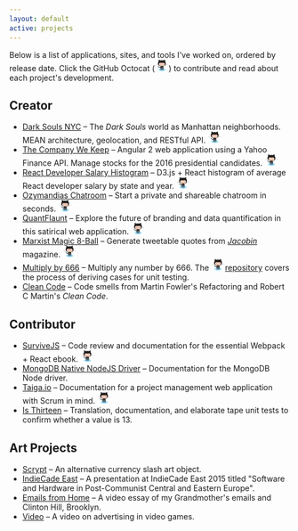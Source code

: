 ```yaml
---
layout: default
active: projects
---
```

<div class="page-section short">
    <div class="container">
        <div class="row projects">
            <div class="col-md-12 col-lg-12">
                <p>Below is a list of applications, sites, and tools I’ve worked on, ordered by release date. Click the GitHub Octocat (<img class="github-cat" src="images/Octocat_small.png">) to contribute and read about each project's development.</p>
                <h2>Creator</h2>
                <ul>
                    <li>
                    <a class="link" href='http://darksoulsnyc.herokuapp.com/'>Dark Souls NYC</a>
                     – The <em>Dark Souls</em> world as Manhattan neighborhoods. MEAN architecture, geolocation, and RESTful API.
                     <a href="https://github.com/janaipakos/darksoulsnyc"><img class="github-cat" src="images/Octocat_small.png"></a></li>
                <li>
                    <a class="link" href='http://jamesanaipakos.com/thecompanywekeep/'>The Company We Keep</a>
                     – Angular 2 web application using a Yahoo Finance API. Manage stocks for the 2016 presidential candidates.
                     <a href="https://github.com/janaipakos/thecompanywekeep"><img class="github-cat" src="images/Octocat_small.png"></a></li>
                 <li>
                    <a class="link" href='http://jamesanaipakos.com/react-d3-data-viz/'>React Developer Salary Histogram</a>
                     – D3.js + React histogram of average React developer salary by state and year.
                     <a href="http://github.com/janaipakos/react-d3-data-viz"><img class="github-cat" src="images/Octocat_small.png"></a></li>
                 <li>
                    <a class="link"  href='2015-11-01-Ozymandias-Chatroom'>Ozymandias Chatroom</a>
                     – Start a private and shareable chatroom in seconds.
                     <a href="https://github.com/janaipakos/Ozymandias-Chatroom"><img class="github-cat" src="images/Octocat_small.png"></a></li>
                <li>
                    <a class="link" href='2015-09-01-QuantFlaunt-Overview'>QuantFlaunt</a>
                     – Explore the future of branding and data quantification in this satirical web application.
                     <a href="https://github.com/janaipakos/Quant-Flaunt"><img class="github-cat" src="images/Octocat_small.png"></a></li>
                <li>
                    <a class="link" href='http://jamesanaipakos.com/Marx-Magic-8-ball'>Marxist Magic 8-Ball</a>
                     – Generate tweetable quotes from <a href="https:jacobinmag.com" class="link"><em>Jacobin</em></a> magazine.
                     <a href="https://github.com/janaipakos/Marx-Magic-8-ball"><img class="github-cat" src="images/Octocat_small.png"></a></li>
                <li>
                    <a class="link" href='http://jamesanaipakos.com/multiply-by-666/'>Multiply by 666</a>
                    – Multiply any number by 666. The <a class="link" href="https://github.com/janaipakos/multiply-by-666"><img class="github-cat" src="images/Octocat_small.png">repository</a> covers the process of deriving cases for unit testing.</li>
                <li>
                    <a class="link"  href='https://github.com/janaipakos/Clean-Code-Smells-and-Heuristics'>Clean Code</a>
                    – Code smells from Martin Fowler's Refactoring and Robert C Martin's <em>Clean Code</em>.</li>
                </ul>
                <h2>Contributor</h2>
                <ul>
                <li>
                    <a class="link" href="http://survivejs.com/" alt="SurviveJS">SurviveJS</a>
                     – Code review and documentation for the essential Webpack + React ebook.
                    <a href="https://github.com/survivejs"><img class="github-cat" src="images/Octocat_small.png"></a></li>
                <li>
                    <a class="link" href="https://github.com/mongodb/node-mongodb-native" alt="MongoDB">MongoDB Native NodeJS Driver</a>
                     – Documentation for the MongoDB Node driver.</li>
                <li>
                    <a class="link" href="http://taiga.io" alt="Taiga">Taiga.io</a>
                     – Documentation for a project management web application with Scrum in mind.
                     <a href="https://github.com/taigaio"><img class="github-cat" src="images/Octocat_small.png"></a></li>
                <li>
                    <a class="link"  href='https://github.com/janaipakos/is-thirteen'>Is Thirteen</a>
                    – Translation, documentation, and elaborate tape unit tests to confirm whether a value is 13.</li>
                </ul>
                <h2>Art Projects</h2>
                <ul>
                <li>
                    <a class="link" href='http://csalateral.org/issue3/ecologies/boluk'>Scrypt</a>
                     – An alternative currency slash art object.</li>
                <li>
                    <a class="link"  href='https://vimeo.com/120022906'>IndieCade East</a>
                     – A presentation at IndieCade East 2015 titled "Software and Hardware in Post-Communist Central and Eastern Europe".</li>
                <li>
                    <a class="link"  title="Letters Vimeo" href='https://www.youtube.com/watch?v=AOa1aX8Ehek'>Emails from Home</a>
                     – A video essay of my Grandmother's emails and Clinton Hill, Brooklyn.</li>
                <li>
                    <a class="link"  href="https://www.youtube.com/watch?v=u0J6l82ipT0" title="Fiction YouTube" >Video</a>
                     – A video on advertising in video games.</li>
                </ul>
            </div>
        </div>
    </div>
</div>
